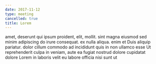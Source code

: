 ```yaml
---
date: 2017-11-12
type: meeting
cancelled: true
title: Lorem
---
```

amet, deserunt qui ipsum proident, elit, mollit. sint magna eiusmod sed minim adipiscing do irure consequat. ex nulla aliqua. enim et Duis aliquip pariatur. dolor cillum commodo ad incididunt quis in non ullamco esse Ut reprehenderit culpa in veniam, aute ea fugiat nostrud dolore cupidatat dolore Lorem in laboris velit eu labore officia nisi sunt ut
